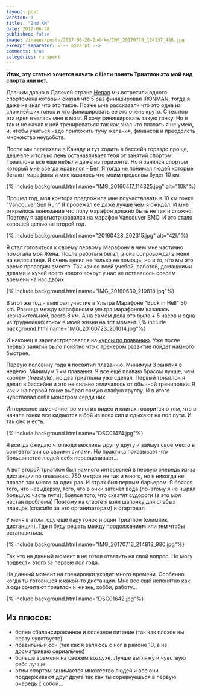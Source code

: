 ```yaml
---
layout: post
version: 1
title:  "2nd KM"
date: 2017-06-28
published: false
image: /images/posts/2017-06-28-2nd-km/IMG_20170716_124137_458.jpg
excerpt_separator: <!-- excerpt -->
comments: true
categories: ru sport 
---
```


**Итак, эту статью хочется начать с Цели понять Триатлон это мой вид спорта или нет.**

Давным давно в Далекой стране [Непал](http://dushyn.com/ru/nepal/2012/06/12/ABC.html) мы встретили одного спортсмена который сказал что  5 раз финишировал IRONMAN, тогда я даже не знал что это такое.  Позже мне рассказали что это одна из сложнейших гонок и что финишировать ее это очень круто.  С тех пор эта идея въелась мне в мозг. Я хочу финишировать такую гонку. Но я так и не начал к ней тренироваться так как знал что плавать я не умею, и,  чтобы учиться надо приложить тучу желания, финансов и преодолеть множество неудобств.

После мы переехали в Канаду и тут ходить в бассейн гораздо проще, дешевле и только лень останавливает тебя от занятий спортом. Триатлоны все еще небыли даже на горизонте.  Но я занялся спортом который мне всегда нравился - Бег. Я тогда не понимал людей которые бегают марафоны и мне казалось что моим пределом будет 10 км.  

{% include background.html name="IMG_20160417_114325.jpg" alt="10k"%}

Прошел год, моя контора предложила мне поучаствовать в 10 км гонке ["Vancouver Sun Run"](http://dushyn.com/ru/running/2014/05/31/The-30th-Vancouver-SunRun.html) Я пробежал ее даже лучше чем я ожидал. И мне открылось понимание что полу марафон должно быть не так и сложно. Поэтому я зарегистрировался на марафон Vancouver BMO. И это стало хорошей целью на второй год.

{% include background.html name="20160428_202315.jpg" alt="42k"%}

Я стал готовиться к своему первому Марафону в чем мне частично помогала моя Жена. После работы я бегал, а она сопровождала меня на велосипеде. Я очень ценил не только ее помощь, но и то, что мы это время проводим вместе. Так  как со всей учебой, работой, домашними делами и кучей всего нового вокруг у нас не оставалось совсем времени на нас двоих.

{% include background.html name="IMG_20160630_210818.jpg"%}

В этот же год я выиграл участие в Ультра Марафоне "Buck in Hell" 50 km.
Разница между марафоном и ультра марафоном казалась незначительной, всего 8 км. А на самом дела это было + 5 часов и одна из труднейших гонок в моей жизни на тот момент. 
{% include background.html name="IMG_20160723_201014.jpg"%}

И наконец я зарегистрировался на [курсы по плаванию](http://www.seahiker.com). Уже после первых занятий было понятно что с тренером развитие пойдёт  намного быстрее.

Первую половину года я посвятил плаванию. Минимум 3 занятия в неделю. Минимум 1 км плавания.
Я все ещё плаваю брасом лучше, чем кролём (freestyle), но два триатлона уже сделал. Первый триатлон я делал в бассейне и это не сильно отличалось  от обычной тренировки. Я как и на первой гонке выбрал самую слабую группу. И в итоге чувствовал себя монстром серди них. 

Интересное замечание: во многих видео и книгах говорится о том, что в начале гонки все кидаются в бой из всех сил и сдыхают на пол пути. И так оно и есть. 

{% include background.html name="DSC01474.jpg"%}

Я всегда ожидаю что люди вежливы друг у другу и займут свое место в соответствии со своими силами. Но практика показывает что большинство людей себя переоценивает... 

А вот второй триатлон был намного интересней в первую очередь из-за дистанции по плаванию. 750 метров не так и много, но я никогда не плавал так много за один раз. И страх был первым барьером. Я боялся того, что невыдержу,  того, что в очки затечёт вода (по-этому я не нырял большую часть пути), боялся того, что схватят судороги (а это моя частая проблема) 
Поэтому на старте я взял шапочку для слабых плавцов (спасибо за это организаторам) и стартовал. 
 
У меня в этом году ещё пару гонок и один Триатлон (олимпик дистанция). 
Где я буду решать между продолжением или тем чтобы остановиться. 

{% include background.html name="IMG_20170716_214813_980.jpg"%}

Так что на данный момент я не готов ответить на свой вопрос. Но могу подвести этого за первые пол года. 

На данный момент на тренировки уходит много времени. Особенно когда ты готовишся к какой-то дистанции.  Мне все ещё непонятно как люди сочитают триатлон и жизнь, хобби, работу... 

{% include background.html name="DSC01642.jpg"%}

## Из плюсов: 
* более сбалансированное и полезное питание (так как плохое вы сразу чувствуете) 
* правильный сон (так как я валяюсь с ног в районе 10, а не досматриваю сериальчик) 
* больше времени на свежем воздухе. Лучше выгляжу и чувствую себя лучше
* этим спортом занимается множество людей и все они поддерживают друг друга так как ты соревнуешься в первую очередь с собой...
